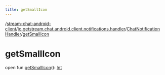 ```yaml
---
title: getSmallIcon
---
```

/[stream-chat-android-client](../../index.md)/[io.getstream.chat.android.client.notifications.handler](../index.md)/[ChatNotificationHandler](index.md)/[getSmallIcon](getSmallIcon.md)  
  
  
  
# getSmallIcon  
open fun [getSmallIcon](getSmallIcon.md)(): [Int](https://kotlinlang.org/api/latest/jvm/stdlib/kotlin/-int/index.html)
